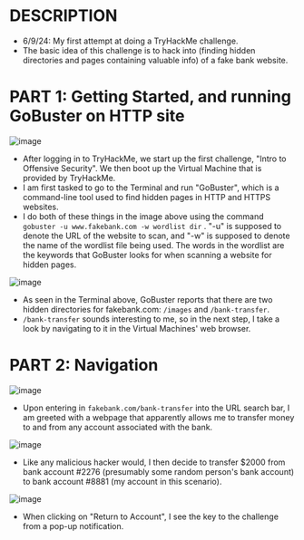 # DESCRIPTION
- 6/9/24: My first attempt at doing a TryHackMe challenge. 
- The basic idea of this challenge is to hack into (finding hidden directories and pages containing valuable info) of a fake bank website. 


# PART 1: Getting Started, and running GoBuster on HTTP site
![image](https://github.com/benjikenji/Project-2-TryHackMe-1/assets/115884414/83101a94-47fc-4f8b-83f6-37fb80f26aa9)

- After logging in to TryHackMe, we start up the first challenge, "Intro to Offensive Security". We then boot up the Virtual Machine that is provided by TryHackMe.
- I am first tasked to go to the Terminal and run "GoBuster", which is a command-line tool used to find hidden pages in HTTP and HTTPS websites.
- I do both of these things in the image above using the command ```gobuster -u www.fakebank.com -w wordlist dir``` . "-u" is supposed to denote the URL of the website to scan, and "-w" is supposed to denote the name of the wordlist file being used. The words in the wordlist are the keywords that GoBuster looks for when scanning a website for hidden pages.




![image](https://github.com/benjikenji/Project-2-TryHackMe-1/assets/115884414/b0d831a3-2141-460d-8d1d-1f538019853f)
- As seen in the Terminal above, GoBuster reports that there are two hidden directories for fakebank.com: ```/images``` and ```/bank-transfer```.
- ```/bank-transfer``` sounds interesting to me, so in the next step, I take a look by navigating to it in the Virtual Machines' web browser.


# PART 2: Navigation
![image](https://github.com/benjikenji/Project-2-TryHackMe-1/assets/115884414/eef64527-5797-4910-8356-4793a7cd4fa2)
- Upon entering in ```fakebank.com/bank-transfer``` into the URL search bar, I am greeted with a webpage that apparently allows me to transfer money to and from any account associated with the bank.

![image](https://github.com/benjikenji/Project-2-TryHackMe-1/assets/115884414/284a5e73-93ab-4d78-9393-ef2cc30ab63e)
- Like any malicious hacker would, I then decide to transfer $2000 from bank account #2276 (presumably some random person's bank account) to bank account #8881 (my account in this scenario).

![image](https://github.com/benjikenji/Project-2-TryHackMe-1/assets/115884414/3eb86014-bfa7-435a-973f-908ec81cec41)
- When clicking on "Return to Account", I see the key to the challenge from a pop-up notification. 

